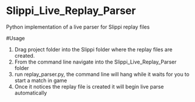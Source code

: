 # Slippi_Live_Replay_Parser
Python implementation of a live parser for Slippi replay files

#Usage
1. Drag project folder into the Slippi folder where the replay files are created.
2. From the command line navigate into the Slippi_Live_Replay_Parser folder
3. run replay_parser.py, the command line will hang while it waits for you to start a match in game
4. Once it notices the replay file is created it will begin live parse automatically

